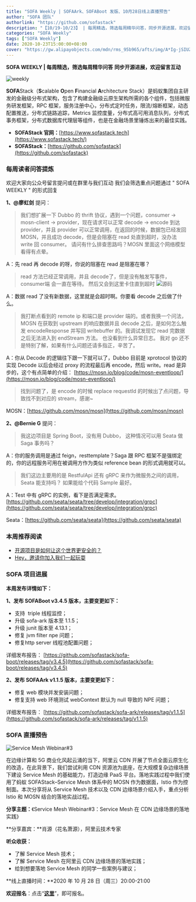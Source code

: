 ```yaml
---
title: "SOFA Weekly | SOFAArk、SOFABoot 发版、10月28日线上直播预告"
author: "SOFA 团队"
authorlink: "https://github.com/sofastack"
description: "【10/19-10/23】 | 每周精选，筛选每周精华问答，同步开源进展，欢迎留言互动。"
categories: "SOFA Weekly"
tags: ["SOFA Weekly"]
date: 2020-10-23T15:00:00+08:00
cover: "https://gw.alipayobjects.com/mdn/rms_95b965/afts/img/A*Ig-jSIUZWx0AAAAAAAAAAAAAARQnAQ"
---
```


**SOFA WEEKLY | 每周精选，筛选每周精华问答**
**同步开源进展，欢迎留言互动**

![weekly](https://gw.alipayobjects.com/mdn/rms_95b965/afts/img/A*ARgKS6SuU7YAAAAAAAAAAAAAARQnAQ)

**SOFA**Stack（**S**calable **O**pen **F**inancial **A**rchitecture Stack）是蚂蚁集团自主研发的金融级分布式架构，包含了构建金融级云原生架构所需的各个组件，包括微服务研发框架，RPC 框架，服务注册中心，分布式定时任务，限流/熔断框架，动态配置推送，分布式链路追踪，Metrics 监控度量，分布式高可用消息队列，分布式事务框架，分布式数据库代理层等组件，也是在金融场景里锤炼出来的最佳实践。

- **SOFAStack 官网：**[https://www.sofastack.tech](https://www.sofastack.tech/)
- **SOFAStack：**[https://github.com/sofastack](https://github.com/sofastack)

### 每周读者问答提炼

欢迎大家向公众号留言提问或在群里与我们互动
我们会筛选重点问题通过 " SOFA WEEKLY " 的形式回复

**1、@廖虹剑** 提问：

> 我们想扩展一下 Dubbo 的 thrift 协议，遇到一个问题，consumer -> mosn-client -> provider，现在请求可以正常 decode -> encode 到达 provider，并且 provider 可以正常调用，在返回的时候，数据包已经发回 MOSN，并且成功 decode，但是会阻塞在 read 处直到超时，没办法 write 回 consumer。 请问有什么排查思路吗？MOSN 里面这个网络模型看得有点晕。

A：先 read 再 decode 的呀，你说的阻塞在 read 是阻塞在哪？

> read 方法已经正常调用，并且 decode了，但是没有触发写事件，consumer端 会一直在等待。 然后又会到这里卡住直到超时
> ![源码](https://cdn.nlark.com/yuque/0/2020/png/226702/1603443347425-b57afdc3-e2e6-43a6-a904-4caf22660a69.png)

A：数据 read 了没有新数据，这里就是会超时啊。你要看 decode 之后做了什么。

> 我打断点看到的 remote ip 和端口是 provider 端的。或者我换一个问法，MOSN 在获取到 upstream 的响应数据并且 decode 之后，是如何怎么触发 encodeResponse 并写回 writebuffer 的。我调试发现它 read 完数据之后无法进入到 endStream 方法。 也没看到什么异常日志。 我对 go 还不是特别了解，如果有什么问题还请多指正，辛苦了。

A：你从 Decode 的逻辑往下跟一下就可以了，Dubbo 目前是 xprotocol 协议的实现 Decode 以后会经过 proxy 的流程最后再 encode，然后 write。read 是异步的，这个有点简单的介绍：
[https://mosn.io/blog/code/mosn-eventloop/](https://mosn.io/blog/code/mosn-eventloop/)

> 找到问题了，是 encode 的时候 replace requestId 的时候出了点问题，导致找不到对应的 stream，感谢~

MOSN：[https://github.com/mosn/mosn](https://github.com/mosn/mosn)

**2、@Bernie G** 提问：

> 我这边项目是 Spring Boot，没有用 Dubbo， 这种情况可以用 Seata 做 Saga 事务吗？

A：你的服务调用是通过 feign，resttemplate？Saga 跟 RPC 框架不是强绑定的，你的远程服务可用在被调用方作为类似 reference bean 的形式调用就可以。

> 我们这边主要用的是 RestfulApi 还有 gRPC 来作为微服务之间的调用， Seata 能支持吗？ 如果能给个代码 Sample 最好。

A：Test 中有 gRPC 的实例，看下是否满足需求。
[https://github.com/seata/seata/tree/develop/integration/grpc](https://github.com/seata/seata/tree/develop/integration/grpc)

Seata：[https://github.com/seata/seata](https://github.com/seata/seata)

### 本周推荐阅读

- [开源项目是如何让这个世界更安全的？](https://mp.weixin.qq.com/s/dgjX__f6aH5j2X5W41hOWQ)
- [Hey，邀请你加入我们一起玩耍](https://mp.weixin.qq.com/s/WD6QT2-OETjP9R_6RHkdXg)

### SOFA 项目进展

**本周发布详情如下：**

**1、发布 SOFABoot v3.4.5 版本，主要变更如下：**

- 支持  triple 线程监控；
- 升级 sofa-ark 版本至 1.1.5；
- 升级 junit 版本至 4.13.1；
- 修复 jvm filter npe 问题；
- 修复http server 线程池配置问题；

详细发布报告：
[https://github.com/sofastack/sofa-boot/releases/tag/v3.4.5](https://github.com/sofastack/sofa-boot/releases/tag/v3.4.5)

**2、发布 SOFAArk v1.1.5 版本，主要变更如下：**

- 修复 web 模块并发安装问题；
- 修复支持 web 环境测试 webContext 默认为 null 导致的 NPE 问题；

详细发布报告：
[https://github.com/sofastack/sofa-ark/releases/tag/v1.1.5](https://github.com/sofastack/sofa-ark/releases/tag/v1.1.5)

### SOFA 直播预告

![Service Mesh Webinar#3](https://cdn.nlark.com/yuque/0/2020/png/226702/1603445005541-24fa183e-cf22-4d3e-9321-6c68fc66bc78.png)

在边缘计算和 5G 商业化风起云涌的当下，阿里云 CDN 开展了节点全面云原生化的改造，在此背景下，我们尝试利用 CDN 资源池为底座，在大规模复杂边缘场景下建设 Service Mesh 的基础能力，打造边缘 PaaS 平台。落地实践过程中我们使用了蚂蚁 SOFAStack–Service Mesh 体系中的 MOSN 作为数据面，Istio 作为控制面。本次分享将从 Service Mesh 技术以及 CDN 边缘场景介绍入手，重点分析 Istio 和 MOSN 结合的落地实战过程。

**分享主题：**《Service Mesh Webinar#3：Service Mesh 在 CDN 边缘场景的落地实践》

**分享嘉宾：**肖源（花名萧源），阿里云技术专家

**听众收获：**

- 了解 Service Mesh 技术；
- 了解 Service Mesh 在阿里云 CDN 边缘场景的落地实践；
- 给到想要落地 Service Mesh 的同学一些案例与建议；

**线上直播时间：**2020 年 10 月 28 日（周三）20:00-21:00

**欢迎报名**：点击“[**这里**](https://tech.antfin.com/community/live/1289)”，即可报名。
